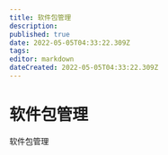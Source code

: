 ```yaml
---
title: 软件包管理
description: 
published: true
date: 2022-05-05T04:33:22.309Z
tags: 
editor: markdown
dateCreated: 2022-05-05T04:33:22.309Z
---
```


# 软件包管理
软件包管理